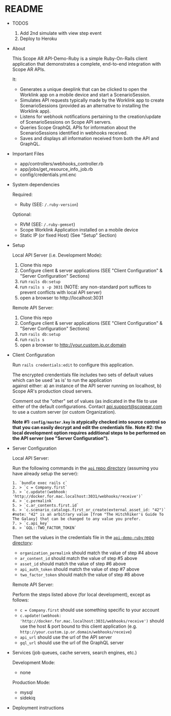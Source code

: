 # README

* TODOS

  1. Add 2nd simulate with view step event
  2. Deploy to Heroku

* About

  This Scope AR API-Demo-Ruby is a simple Ruby-On-Rails client application that demonstrates a complete, end-to-end integration with Scope AR APIs.

  It:

  * Generates a unique deeplink that can be clicked to open the Worklink app on a mobile device and start a ScenarioSession.
  * Simulates API requests typically made by the Worklink app to create ScenarioSessions (provided as an alternative to installing the Worklink app).
  * Listens for webhook notifications pertaining to the creation/update of ScenarioSessions on Scope API servers.
  * Queries Scope GraphQL APIs for information about the ScenarioSessions identified in webhooks received.
  * Saves and displays all information received from both the API and GraphQL.

* Important Files

  * app/controllers/webhooks_controller.rb
  * app/jobs/get_resource_info_job.rb
  * config/credentials.yml.enc

* System dependencies

  Required:
  * Ruby (SEE: `/.ruby-version`)

  Optional:
    * RVM (SEE: `/.ruby-gemset`)
    * Scope Worklink Application installed on a mobile device
    * Static IP (or fixed Host) (See "Setup" Section)

* Setup

  Local API Server (i.e. Development Mode):

    1. Clone this repo
    2. Configure client & server applications (SEE "Client Configuration" & "Server Configuration" Sections)
    3. run `rails db:setup`
    4. run `rails s -p 3031` (NOTE: any non-standard port suffices to prevent conflicts with local API server)
    5. open a browser to http://localhost:3031

  Remote API Server:

    1. Clone this repo
    2. Configure client & server applications (SEE "Client Configuration" & "Server Configuration" Sections)
    3. run `rails db:setup`
    4. run `rails s`
    5. open a browser to http://your.custom.ip.or.domain

* Client Configuration

  Run `rails credentials:edit` to configure this application.

  The encrypted crendentials file includes two sets of default values which can be used 'as is' to run the application \
  against either: a) an instance of the API server running on localhost, b) Scope AR's production cloud servers.

  Comment out the "other" set of values (as indicated in the file to use either of the default configurations.
  Contact api.support@scopear.com to use a custom server (or custom Organization).

  **Note #1: `config/master.key` is atypically checked into source control so that you can easily decrypt and edit the credentials file.**
  **Note #2: the local development option requires additional steps to be performed on the API server (see "Server Configuration").**

* Server Configuration

  Local API Server:

    Run the following commands in the [`api` repo directory](https://github.com/scopear/api) (assuming you have already setup the server):

      1. `bundle exec rails c`
      2. > `c = Company.first`
      3. > `c.update!(webhook: 'http://docker.for.mac.localhost:3031/webhooks/receive')`
      4. > `c.permalink`
      5. > `c.ar_contents.first.id`
      6. > `c.scenario_catalogs.first_or_create(external_asset_id: "42")` #note: "42" is an arbitrary value [from "The Hitchhiker's Guide To The Galaxy] that can be changed to any value you prefer.
      7. > `c.api_key`
      8. > `GQL::TWO_FACTOR_TOKEN`

    Then set the values in the credentials file in the [`api-demo-ruby` repo directory](https://github.com/scopear/api-demo-ruby):

    * `organization_permalink` should match the value of step #4 above
    * `ar_content_id` should match the value of step #5 above
    * `asset_id` should match the value of step #6 above
    * `api_auth_token` should match the value of step #7 above
    * `two_factor_token` should match the value of step #8 above

  Remote API Server:

    Perform the steps listed above (for local development), except as follows:

    * `c = Company.first` should use something specific to your account
    * `c.update!(webhook: 'http://docker.for.mac.localhost:3031/webhooks/receive')` should use the host & port bound to this client application (e.g. `http://your.custom.ip.or.domain/webhooks/receive`)
    * `api_url` should use the url of the API server
    * `gql_url` should use the url of the GraphQL server

* Services (job queues, cache servers, search engines, etc.)

  Development Mode:
  * none

  Production Mode:
  * mysql
  * sidekiq

* Deployment instructions

